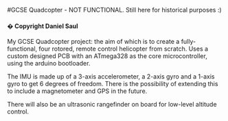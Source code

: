#GCSE Quadcopter - NOT FUNCTIONAL. Still here for historical purposes :)
#### � Copyright Daniel Saul

My GCSE Quadcopter project: the aim of which is to create a fully-functional, four rotored, remote control helicopter from scratch. 
Uses a custom designed PCB with an ATmega328 as the core microcontroller, using the arduino bootloader.

The IMU is made up of a 3-axis accelerometer, a 2-axis gyro and a 1-axis gyro to get 6 degrees of freedom. There is the possibility of extending this to include a magnetometer and GPS in the future.

There will also be an ultrasonic rangefinder on board for low-level altitude control.
